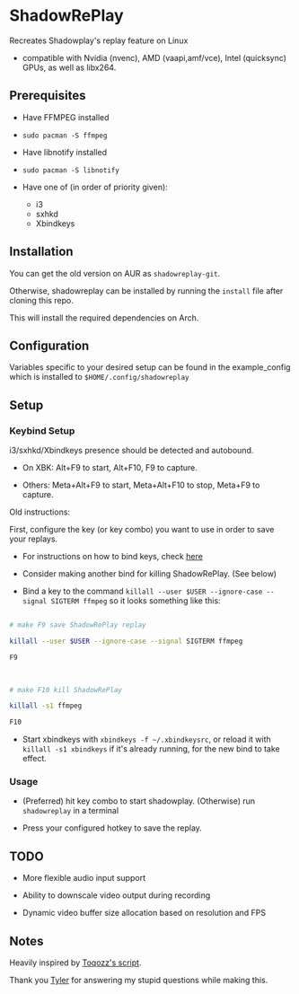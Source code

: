 # ShadowRePlay

  

Recreates Shadowplay's replay feature on Linux

  

- compatible with Nvidia (nvenc), AMD (vaapi,amf/vce), Intel (quicksync) GPUs, as well as libx264.

  

## Prerequisites

  

- Have FFMPEG installed

-  `sudo pacman -S ffmpeg`

- Have libnotify installed

-  `sudo pacman -S libnotify`


- Have one of (in order of priority given):
    * i3
    * sxhkd
    * Xbindkeys


 

## Installation

You can get the old version on AUR as `shadowreplay-git`.

Otherwise, shadowreplay can be installed by running the `install` file after cloning this repo.

This will install the required dependencies on Arch.

  

## Configuration


Variables specific to your desired setup can be found in the example_config which is installed to `$HOME/.config/shadowreplay`

  

## Setup

  

### Keybind Setup

i3/sxhkd/Xbindkeys presence should be detected and autobound.

- On XBK: Alt+F9 to start, Alt+F10, F9 to capture.

- Others: Meta+Alt+F9 to start, Meta+Alt+F10 to stop, Meta+F9 to capture.

Old instructions:

First, configure the key (or key combo) you want to use in order to save your replays.

- For instructions on how to bind keys, check [here](http://xahlee.info/linux/linux_xbindkeys_tutorial.html)

- Consider making another bind for killing ShadowRePlay. (See below)

- Bind a key to the command `killall --user $USER --ignore-case --signal SIGTERM ffmpeg` so it looks something like this:

```sh

# make F9 save ShadowRePlay replay

killall --user $USER --ignore-case --signal SIGTERM ffmpeg

F9

  

# make F10 kill ShadowRePlay

killall -s1 ffmpeg

F10

```

- Start xbindkeys with `xbindkeys -f ~/.xbindkeysrc`, or reload it with `killall -s1 xbindkeys` if it's already running, for the new bind to take effect.

  

### Usage

  

- (Preferred) hit key combo to start shadowplay. (Otherwise) run `shadowreplay` in a terminal

- Press your configured hotkey to save the replay.

  

## TODO

- More flexible audio input support

- Ability to downscale video output during recording

- Dynamic video buffer size allocation based on resolution and FPS
  

## Notes

Heavily inspired by [Toqozz's script](https://github.com/Toqozz/shadowplay-linux).

  

Thank you [Tyler](https://github.com/durcor) for answering my stupid questions while making this.
